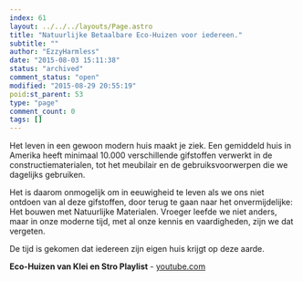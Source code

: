 ```yaml
---
index: 61
layout: ../../../layouts/Page.astro
title: "Natuurlijke Betaalbare Eco-Huizen voor iedereen."
subtitle: ""
author: "EzzyHarmless"
date: "2015-08-03 15:11:38"
status: "archived"
comment_status: "open"
modified: "2015-08-29 20:55:19"
poid:st_parent: 53
type: "page"
comment_count: 0
tags: []
---
```


Het leven in een gewoon modern huis maakt je ziek. Een gemiddeld huis in Amerika heeft minimaal 10.000 verschillende gifstoffen verwerkt in de constructiematerialen, tot het meubilair en de gebruiksvoorwerpen die we dagelijks gebruiken.

Het is daarom onmogelijk om in eeuwigheid te leven als we ons niet ontdoen van al deze gifstoffen, door terug te gaan naar het onvermijdelijke: Het bouwen met Natuurlijke Materialen. Vroeger leefde we niet anders, maar in onze moderne tijd, met al onze kennis en vaardigheden, zijn we dat vergeten.

De tijd is gekomen dat iedereen zijn eigen huis krijgt op deze aarde.

**Eco-Huizen van Klei en Stro Playlist** - [youtube.com](http://youtube.com/ "Youtube")